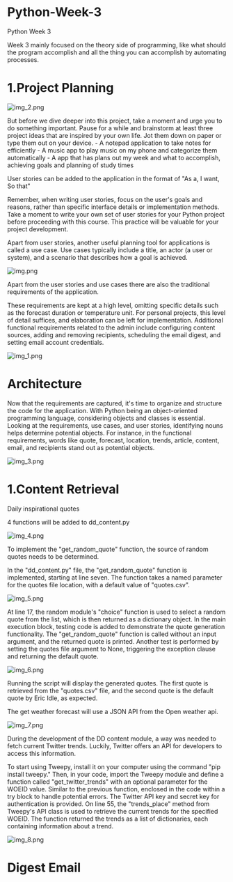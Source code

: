 # Python-Week-3
Python Week 3

Week 3 mainly focused on the theory side of programming, like what should the program accomplish and all the thing you can accomplish by automating processes.

# 1.Project Planning 

![img_2.png](img_2.png)

But before we dive deeper into this project, take a moment and urge you to do something important. Pause for a while and brainstorm at least three project ideas that are inspired by your own life. Jot them down on paper or type them out on your device.
    - A notepad application to take notes for efficiently
    - A music app to play music on my phone and categorize them automatically
    - A app that has plans out my week and what to accomplish, achieving goals and planning of study times

User stories can be added to the application in the format of "As a, I want, So that" 

Remember, when writing user stories, focus on the user's goals and reasons, rather than specific interface details or implementation methods. Take a moment to write your own set of user stories for your Python project before proceeding with this course. This practice will be valuable for your project development.

Apart from user stories, another useful planning tool for applications is called a use case. Use cases typically include a title, an actor (a user or system), and a scenario that describes how a goal is achieved.

![img.png](img.png)

Apart from the user stories and use cases there are also the traditional requirements of the application.

These requirements are kept at a high level, omitting specific details such as the forecast duration or temperature unit. For personal projects, this level of detail suffices, and elaboration can be left for implementation. Additional functional requirements related to the admin include configuring content sources, adding and removing recipients, scheduling the email digest, and setting email account credentials.

![img_1.png](img_1.png)

# Architecture

Now that the requirements are captured, it's time to organize and structure the code for the application. With Python being an object-oriented programming language, considering objects and classes is essential. Looking at the requirements, use cases, and user stories, identifying nouns helps determine potential objects. For instance, in the functional requirements, words like quote, forecast, location, trends, article, content, email, and recipients stand out as potential objects.

![img_3.png](img_3.png)

# 1.Content Retrieval

Daily inspirational quotes

4 functions will be added to dd_content.py

![img_4.png](img_4.png)


To implement the "get_random_quote" function, the source of random quotes needs to be determined.

In the "dd_content.py" file, the "get_random_quote" function is implemented, starting at line seven. The function takes a named parameter for the quotes file location, with a default value of "quotes.csv".

![img_5.png](img_5.png)

At line 17, the random module's "choice" function is used to select a random quote from the list, which is then returned as a dictionary object. In the main execution block, testing code is added to demonstrate the quote generation functionality. The "get_random_quote" function is called without an input argument, and the returned quote is printed. Another test is performed by setting the quotes file argument to None, triggering the exception clause and returning the default quote.

![img_6.png](img_6.png)

Running the script will display the generated quotes. The first quote is retrieved from the "quotes.csv" file, and the second quote is the default quote by Eric Idle, as expected.

The get weather forecast will use a JSON API from the Open weather api.

![img_7.png](img_7.png)

During the development of the DD content module, a way was needed to fetch current Twitter trends. Luckily, Twitter offers an API for developers to access this information.

To start using Tweepy, install it on your computer using the command "pip install tweepy." Then, in your code, import the Tweepy module and define a function called "get_twitter_trends" with an optional parameter for the WOEID value. Similar to the previous function, enclosed in the code within a try block to handle potential errors. The Twitter API key and secret key for authentication is provided. On line 55, the "trends_place" method from Tweepy's API class is used to retrieve the current trends for the specified WOEID. The function returned the trends as a list of dictionaries, each containing information about a trend.

![img_8.png](img_8.png)

# Digest Email





































